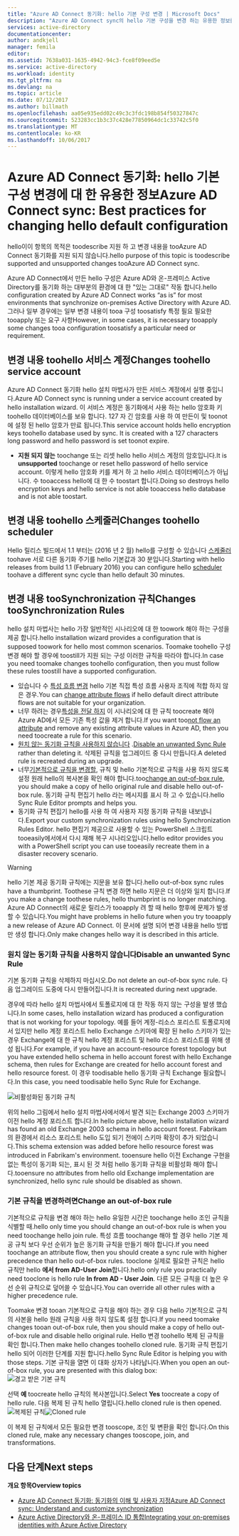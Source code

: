 ```yaml
---
title: "Azure AD Connect 동기화: hello 기본 구성 변경 | Microsoft Docs"
description: "Azure AD Connect sync의 hello 기본 구성을 변경 하는 유용한 정보를 제공 합니다."
services: active-directory
documentationcenter: 
author: andkjell
manager: femila
editor: 
ms.assetid: 7638a031-1635-4942-94c3-fce8f09eed5e
ms.service: active-directory
ms.workload: identity
ms.tgt_pltfrm: na
ms.devlang: na
ms.topic: article
ms.date: 07/12/2017
ms.author: billmath
ms.openlocfilehash: aa05e935edd02c49c3c3fdc198b854f50327847c
ms.sourcegitcommit: 523283cc1b3c37c428e77850964dc1c33742c5f0
ms.translationtype: MT
ms.contentlocale: ko-KR
ms.lasthandoff: 10/06/2017
---
```

# <a name="azure-ad-connect-sync-best-practices-for-changing-hello-default-configuration"></a><span data-ttu-id="c34d5-103">Azure AD Connect 동기화: hello 기본 구성 변경에 대 한 유용한 정보</span><span class="sxs-lookup"><span data-stu-id="c34d5-103">Azure AD Connect sync: Best practices for changing hello default configuration</span></span>
<span data-ttu-id="c34d5-104">hello이이 항목의 목적은 toodescribe 지원 하 고 변경 내용을 tooAzure AD Connect 동기화를 지원 되지 않습니다.</span><span class="sxs-lookup"><span data-stu-id="c34d5-104">hello purpose of this topic is toodescribe supported and unsupported changes tooAzure AD Connect sync.</span></span>

<span data-ttu-id="c34d5-105">Azure AD Connect에서 만든 hello 구성은 Azure AD와 온-프레미스 Active Directory를 동기화 하는 대부분의 환경에 대 한 "있는 그대로" 작동 합니다.</span><span class="sxs-lookup"><span data-stu-id="c34d5-105">hello configuration created by Azure AD Connect works “as is” for most environments that synchronize on-premises Active Directory with Azure AD.</span></span> <span data-ttu-id="c34d5-106">그러나 일부 경우에는 일부 변경 내용이 tooa 구성 toosatisfy 특정 필요 필요한 tooapply 또는 요구 사항</span><span class="sxs-lookup"><span data-stu-id="c34d5-106">However, in some cases, it is necessary tooapply some changes tooa configuration toosatisfy a particular need or requirement.</span></span>

## <a name="changes-toohello-service-account"></a><span data-ttu-id="c34d5-107">변경 내용 toohello 서비스 계정</span><span class="sxs-lookup"><span data-stu-id="c34d5-107">Changes toohello service account</span></span>
<span data-ttu-id="c34d5-108">Azure AD Connect 동기화 hello 설치 마법사가 만든 서비스 계정에서 실행 중입니다.</span><span class="sxs-lookup"><span data-stu-id="c34d5-108">Azure AD Connect sync is running under a service account created by hello installation wizard.</span></span> <span data-ttu-id="c34d5-109">이 서비스 계정은 동기화에서 사용 하는 hello 암호화 키 toohello 데이터베이스를 보유 합니다. 127 자 긴 암호를 사용 하 여 만든이 및 toonot에 설정 된 hello 암호가 만료 됩니다.</span><span class="sxs-lookup"><span data-stu-id="c34d5-109">This service account holds hello encryption keys toohello database used by sync. It is created with a 127 characters long password and hello password is set toonot expire.</span></span>

* <span data-ttu-id="c34d5-110">**지원 되지 않는** toochange 또는 리셋 hello hello 서비스 계정의 암호입니다.</span><span class="sxs-lookup"><span data-stu-id="c34d5-110">It is **unsupported** toochange or reset hello password of hello service account.</span></span> <span data-ttu-id="c34d5-111">이렇게 hello 암호화 키를 제거 하 고 hello 서비스 데이터베이스가 아닙니다. 수 tooaccess hello에 대 한 수 toostart 합니다.</span><span class="sxs-lookup"><span data-stu-id="c34d5-111">Doing so destroys hello encryption keys and hello service is not able tooaccess hello database and is not able toostart.</span></span>

## <a name="changes-toohello-scheduler"></a><span data-ttu-id="c34d5-112">변경 내용 toohello 스케줄러</span><span class="sxs-lookup"><span data-stu-id="c34d5-112">Changes toohello scheduler</span></span>
<span data-ttu-id="c34d5-113">Hello 릴리스 빌드에서 1.1 부터는 (2016 년 2 월) hello를 구성할 수 있습니다 [스케줄러](active-directory-aadconnectsync-feature-scheduler.md) toohave 서로 다른 동기화 주기를 hello 기본값과 30 분입니다.</span><span class="sxs-lookup"><span data-stu-id="c34d5-113">Starting with hello releases from build 1.1 (February 2016) you can configure hello [scheduler](active-directory-aadconnectsync-feature-scheduler.md) toohave a different sync cycle than hello default 30 minutes.</span></span>

## <a name="changes-toosynchronization-rules"></a><span data-ttu-id="c34d5-114">변경 내용 tooSynchronization 규칙</span><span class="sxs-lookup"><span data-stu-id="c34d5-114">Changes tooSynchronization Rules</span></span>
<span data-ttu-id="c34d5-115">hello 설치 마법사는 hello 가장 일반적인 시나리오에 대 한 toowork 해야 하는 구성을 제공 합니다.</span><span class="sxs-lookup"><span data-stu-id="c34d5-115">hello installation wizard provides a configuration that is supposed toowork for hello most common scenarios.</span></span> <span data-ttu-id="c34d5-116">Toomake toohello 구성 변경 해야 할 경우에 toostill가 지원 되는 구성 이러한 규칙을 따라야 합니다.</span><span class="sxs-lookup"><span data-stu-id="c34d5-116">In case you need toomake changes toohello configuration, then you must follow these rules toostill have a supported configuration.</span></span>

* <span data-ttu-id="c34d5-117">있습니다 수 [특성 흐름 변경](active-directory-aadconnectsync-change-the-configuration.md#other-common-attribute-flow-changes) hello 기본 직접 특성 흐름 사용자 조직에 적합 하지 않은 경우.</span><span class="sxs-lookup"><span data-stu-id="c34d5-117">You can [change attribute flows](active-directory-aadconnectsync-change-the-configuration.md#other-common-attribute-flow-changes) if hello default direct attribute flows are not suitable for your organization.</span></span>
* <span data-ttu-id="c34d5-118">너무 하려는 경우[특성을 전달 하지](active-directory-aadconnectsync-change-the-configuration.md#do-not-flow-an-attribute) 이 시나리오에 대 한 규칙 toocreate 해야 Azure AD에서 모든 기존 특성 값을 제거 합니다.</span><span class="sxs-lookup"><span data-stu-id="c34d5-118">If you want too[not flow an attribute](active-directory-aadconnectsync-change-the-configuration.md#do-not-flow-an-attribute) and remove any existing attribute values in Azure AD, then you need toocreate a rule for this scenario.</span></span>
* <span data-ttu-id="c34d5-119">[원치 않는 동기화 규칙을 사용하지 않습니다](#disable-an-unwanted-sync-rule) .</span><span class="sxs-lookup"><span data-stu-id="c34d5-119">[Disable an unwanted Sync Rule](#disable-an-unwanted-sync-rule) rather than deleting it.</span></span> <span data-ttu-id="c34d5-120">삭제된 규칙을 업그레이드 중 다시 만듭니다.</span><span class="sxs-lookup"><span data-stu-id="c34d5-120">A deleted rule is recreated during an upgrade.</span></span>
* <span data-ttu-id="c34d5-121">너무[기본적으로 규칙을 변경할](#change-an-out-of-box-rule), 규칙 및 hello 기본적으로 규칙을 사용 하지 않도록 설정 원래 hello의 복사본을 확인 해야 합니다.</span><span class="sxs-lookup"><span data-stu-id="c34d5-121">too[change an out-of-box rule](#change-an-out-of-box-rule), you should make a copy of hello original rule and disable hello out-of-box rule.</span></span> <span data-ttu-id="c34d5-122">동기화 규칙 편집기 hello 라는 메시지를 표시 하 고 수 있습니다.</span><span class="sxs-lookup"><span data-stu-id="c34d5-122">hello Sync Rule Editor prompts and helps you.</span></span>
* <span data-ttu-id="c34d5-123">동기화 규칙 편집기 hello를 사용 하 여 사용자 지정 동기화 규칙을 내보냅니다.</span><span class="sxs-lookup"><span data-stu-id="c34d5-123">Export your custom synchronization rules using hello Synchronization Rules Editor.</span></span> <span data-ttu-id="c34d5-124">hello 편집기 제공으로 사용할 수 있는 PowerShell 스크립트 tooeasily에서에서 다시 재해 복구 시나리오입니다.</span><span class="sxs-lookup"><span data-stu-id="c34d5-124">hello editor provides you with a PowerShell script you can use tooeasily recreate them in a disaster recovery scenario.</span></span>

> [!WARNING]
> <span data-ttu-id="c34d5-125">hello 기본 제공 동기화 규칙에는 지문을 보유 합니다.</span><span class="sxs-lookup"><span data-stu-id="c34d5-125">hello out-of-box sync rules have a thumbprint.</span></span> <span data-ttu-id="c34d5-126">Toothese 규칙 변경 하면 hello 지문은 더 이상와 일치 합니다.</span><span class="sxs-lookup"><span data-stu-id="c34d5-126">If you make a change toothese rules, hello thumbprint is no longer matching.</span></span> <span data-ttu-id="c34d5-127">Azure AD Connect의 새로운 릴리스가 tooapply 려 할 때 hello 향후에 문제가 발생할 수 있습니다.</span><span class="sxs-lookup"><span data-stu-id="c34d5-127">You might have problems in hello future when you try tooapply a new release of Azure AD Connect.</span></span> <span data-ttu-id="c34d5-128">이 문서에 설명 되어 변경 내용을 hello 방법만 생성 합니다.</span><span class="sxs-lookup"><span data-stu-id="c34d5-128">Only make changes hello way it is described in this article.</span></span>

### <a name="disable-an-unwanted-sync-rule"></a><span data-ttu-id="c34d5-129">원치 않는 동기화 규칙을 사용하지 않습니다</span><span class="sxs-lookup"><span data-stu-id="c34d5-129">Disable an unwanted Sync Rule</span></span>
<span data-ttu-id="c34d5-130">기본 동기화 규칙을 삭제하지 마십시오.</span><span class="sxs-lookup"><span data-stu-id="c34d5-130">Do not delete an out-of-box sync rule.</span></span> <span data-ttu-id="c34d5-131">다음 업그레이드 도중에 다시 만들어집니다.</span><span class="sxs-lookup"><span data-stu-id="c34d5-131">It is recreated during next upgrade.</span></span>

<span data-ttu-id="c34d5-132">경우에 따라 hello 설치 마법사에서 토폴로지에 대 한 작동 하지 않는 구성을 발생 했습니다.</span><span class="sxs-lookup"><span data-stu-id="c34d5-132">In some cases, hello installation wizard has produced a configuration that is not working for your topology.</span></span> <span data-ttu-id="c34d5-133">예를 들어 계정-리소스 포리스트 토폴로지에서 있지만 hello 계정 포리스트 hello Exchange 스키마에 확장 된 hello 스키마가 있는 경우 Exchange에 대 한 규칙 hello 계정 포리스트 및 hello 리소스 포리스트를 위해 생성 됩니다.</span><span class="sxs-lookup"><span data-stu-id="c34d5-133">For example, if you have an account-resource forest topology but you have extended hello schema in hello account forest with hello Exchange schema, then rules for Exchange are created for hello account forest and hello resource forest.</span></span> <span data-ttu-id="c34d5-134">이 경우 toodisable hello 동기화 규칙 Exchange 필요합니다.</span><span class="sxs-lookup"><span data-stu-id="c34d5-134">In this case, you need toodisable hello Sync Rule for Exchange.</span></span>

![비활성화된 동기화 규칙](./media/active-directory-aadconnectsync-best-practices-changing-default-configuration/exchangedisabledrule.png)

<span data-ttu-id="c34d5-136">위의 hello 그림에서 hello 설치 마법사에서에서 발견 되는 Exchange 2003 스키마가 이전 hello 계정 포리스트 합니다.</span><span class="sxs-lookup"><span data-stu-id="c34d5-136">In hello picture above, hello installation wizard has found an old Exchange 2003 schema in hello account forest.</span></span> <span data-ttu-id="c34d5-137">Fabrikam의 환경에서 리소스 포리스트 hello 도입 되기 전에이 스키마 확장이 추가 되었습니다.</span><span class="sxs-lookup"><span data-stu-id="c34d5-137">This schema extension was added before hello resource forest was introduced in Fabrikam's environment.</span></span> <span data-ttu-id="c34d5-138">tooensure hello 이전 Exchange 구현을 없는 특성이 동기화 되는, 표시 된 것 처럼 hello 동기화 규칙을 비활성화 해야 합니다.</span><span class="sxs-lookup"><span data-stu-id="c34d5-138">tooensure no attributes from hello old Exchange implementation are synchronized, hello sync rule should be disabled as shown.</span></span>

### <a name="change-an-out-of-box-rule"></a><span data-ttu-id="c34d5-139">기본 규칙을 변경하려면</span><span class="sxs-lookup"><span data-stu-id="c34d5-139">Change an out-of-box rule</span></span>
<span data-ttu-id="c34d5-140">기본적으로 규칙을 변경 해야 하는 hello 유일한 시간은 toochange hello 조인 규칙을 식별할 때.</span><span class="sxs-lookup"><span data-stu-id="c34d5-140">hello only time you should change an out-of-box rule is when you need toochange hello join rule.</span></span> <span data-ttu-id="c34d5-141">특성 흐름 toochange 해야 할 경우 hello 기본 제공 규칙 보다 우선 순위가 높은 동기화 규칙을 만들기 해야 합니다.</span><span class="sxs-lookup"><span data-stu-id="c34d5-141">If you need toochange an attribute flow, then you should create a sync rule with higher precedence than hello out-of-box rules.</span></span> <span data-ttu-id="c34d5-142">tooclone 실제로 필요한 규칙은 hello 규칙만 hello **에서 from AD-User Join**합니다.</span><span class="sxs-lookup"><span data-stu-id="c34d5-142">hello only rule you practically need tooclone is hello rule **In from AD - User Join**.</span></span> <span data-ttu-id="c34d5-143">다른 모든 규칙을 더 높은 우선 순위 규칙으로 덮어쓸 수 있습니다.</span><span class="sxs-lookup"><span data-stu-id="c34d5-143">You can override all other rules with a higher precedence rule.</span></span>

<span data-ttu-id="c34d5-144">Toomake 변경 tooan 기본적으로 규칙을 해야 하는 경우 다음 hello 기본적으로 규칙의 사본을 hello 원래 규칙을 사용 하지 않도록 설정 합니다.</span><span class="sxs-lookup"><span data-stu-id="c34d5-144">If you need toomake changes tooan out-of-box rule, then you should make a copy of hello out-of-box rule and disable hello original rule.</span></span> <span data-ttu-id="c34d5-145">Hello 변경 toohello 복제 된 규칙을 확인 합니다.</span><span class="sxs-lookup"><span data-stu-id="c34d5-145">Then make hello changes toohello cloned rule.</span></span> <span data-ttu-id="c34d5-146">동기화 규칙 편집기 hello 되어 이러한 단계를 지원 합니다.</span><span class="sxs-lookup"><span data-stu-id="c34d5-146">hello Sync Rule Editor is helping you with those steps.</span></span> <span data-ttu-id="c34d5-147">기본 규칙을 열면 이 대화 상자가 나타납니다.</span><span class="sxs-lookup"><span data-stu-id="c34d5-147">When you open an out-of-box rule, you are presented with this dialog box:</span></span>  
![경고 받은 기본 규칙](./media/active-directory-aadconnectsync-best-practices-changing-default-configuration/warningoutofboxrule.png)

<span data-ttu-id="c34d5-149">선택 **예** toocreate hello 규칙의 복사본입니다.</span><span class="sxs-lookup"><span data-stu-id="c34d5-149">Select **Yes** toocreate a copy of hello rule.</span></span> <span data-ttu-id="c34d5-150">다음 복제 된 규칙 hello 열립니다.</span><span class="sxs-lookup"><span data-stu-id="c34d5-150">hello cloned rule is then opened.</span></span>  
<span data-ttu-id="c34d5-151">![복제된 규칙](./media/active-directory-aadconnectsync-best-practices-changing-default-configuration/clonedrule.png)</span><span class="sxs-lookup"><span data-stu-id="c34d5-151">![Cloned rule](./media/active-directory-aadconnectsync-best-practices-changing-default-configuration/clonedrule.png)</span></span>

<span data-ttu-id="c34d5-152">이 복제 된 규칙에서 모든 필요한 변경 tooscope, 조인 및 변환을 확인 합니다.</span><span class="sxs-lookup"><span data-stu-id="c34d5-152">On this cloned rule, make any necessary changes tooscope, join, and transformations.</span></span>

## <a name="next-steps"></a><span data-ttu-id="c34d5-153">다음 단계</span><span class="sxs-lookup"><span data-stu-id="c34d5-153">Next steps</span></span>
<span data-ttu-id="c34d5-154">**개요 항목**</span><span class="sxs-lookup"><span data-stu-id="c34d5-154">**Overview topics**</span></span>

* [<span data-ttu-id="c34d5-155">Azure AD Connect 동기화: 동기화의 이해 및 사용자 지정</span><span class="sxs-lookup"><span data-stu-id="c34d5-155">Azure AD Connect sync: Understand and customize synchronization</span></span>](active-directory-aadconnectsync-whatis.md)
* [<span data-ttu-id="c34d5-156">Azure Active Directory와 온-프레미스 ID 통합</span><span class="sxs-lookup"><span data-stu-id="c34d5-156">Integrating your on-premises identities with Azure Active Directory</span></span>](active-directory-aadconnect.md)
